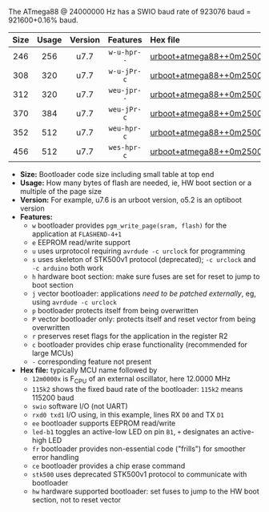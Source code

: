 The ATmega88 @ 24000000 Hz has a SWIO baud rate of 923076 baud = 921600+0.16% baud.

|Size|Usage|Version|Features|Hex file|
|:-:|:-:|:-:|:-:|:--|
|246|256|u7.7|`w-u-hpr--`|[urboot+atmega88++0m2500x++++9k6_swio_rxd0_txd1_led+b5_hw.hex](https://raw.githubusercontent.com/stefanrueger/urboot.hex/main/cores/minicore/atmega88/external_oscillator/fcpu++0m2500_Hz/br++++9k6_bps/urboot+atmega88++0m2500x++++9k6_swio_rxd0_txd1_led+b5_hw.hex)|
|308|320|u7.7|`w-u-jPr-c`|[urboot+atmega88++0m2500x++++9k6_swio_rxd0_txd1_led+b5_fr_ce.hex](https://raw.githubusercontent.com/stefanrueger/urboot.hex/main/cores/minicore/atmega88/external_oscillator/fcpu++0m2500_Hz/br++++9k6_bps/urboot+atmega88++0m2500x++++9k6_swio_rxd0_txd1_led+b5_fr_ce.hex)|
|312|320|u7.7|`weu-jpr--`|[urboot+atmega88++0m2500x++++9k6_swio_rxd0_txd1_ee_led+b5.hex](https://raw.githubusercontent.com/stefanrueger/urboot.hex/main/cores/minicore/atmega88/external_oscillator/fcpu++0m2500_Hz/br++++9k6_bps/urboot+atmega88++0m2500x++++9k6_swio_rxd0_txd1_ee_led+b5.hex)|
|370|384|u7.7|`weu-jPr-c`|[urboot+atmega88++0m2500x++++9k6_swio_rxd0_txd1_ee_led+b5_fr_ce.hex](https://raw.githubusercontent.com/stefanrueger/urboot.hex/main/cores/minicore/atmega88/external_oscillator/fcpu++0m2500_Hz/br++++9k6_bps/urboot+atmega88++0m2500x++++9k6_swio_rxd0_txd1_ee_led+b5_fr_ce.hex)|
|352|512|u7.7|`weu-hpr-c`|[urboot+atmega88++0m2500x++++9k6_swio_rxd0_txd1_ee_led+b5_fr_ce_hw.hex](https://raw.githubusercontent.com/stefanrueger/urboot.hex/main/cores/minicore/atmega88/external_oscillator/fcpu++0m2500_Hz/br++++9k6_bps/urboot+atmega88++0m2500x++++9k6_swio_rxd0_txd1_ee_led+b5_fr_ce_hw.hex)|
|456|512|u7.7|`wes-hpr-c`|[urboot+atmega88++0m2500x++++9k6_swio_rxd0_txd1_ee_led+b5_fr_ce_stk500_hw.hex](https://raw.githubusercontent.com/stefanrueger/urboot.hex/main/cores/minicore/atmega88/external_oscillator/fcpu++0m2500_Hz/br++++9k6_bps/urboot+atmega88++0m2500x++++9k6_swio_rxd0_txd1_ee_led+b5_fr_ce_stk500_hw.hex)|

- **Size:** Bootloader code size including small table at top end
- **Usage:** How many bytes of flash are needed, ie, HW boot section or a multiple of the page size
- **Version:** For example, u7.6 is an urboot version, o5.2 is an optiboot version
- **Features:**
  + `w` bootloader provides `pgm_write_page(sram, flash)` for the application at `FLASHEND-4+1`
  + `e` EEPROM read/write support
  + `u` uses urprotocol requiring `avrdude -c urclock` for programming
  + `s` uses skeleton of STK500v1 protocol (deprecated); `-c urclock` and `-c arduino` both work
  + `h` hardware boot section: make sure fuses are set for reset to jump to boot section
  + `j` vector bootloader: applications *need to be patched externally*, eg, using `avrdude -c urclock`
  + `p` bootloader protects itself from being overwritten
  + `P` vector bootloader only: protects itself and reset vector from being overwritten
  + `r` preserves reset flags for the application in the register R2
  + `c` bootloader provides chip erase functionality (recommended for large MCUs)
  + `-` corresponding feature not present
- **Hex file:** typically MCU name followed by
  + `12m0000x` is F<sub>CPU</sub> of an external oscillator, here 12.0000 MHz
  + `115k2` shows the fixed baud rate of the bootloader: `115k2` means 115200 baud
  + `swio` software I/O (not UART)
  + `rxd0 txd1` I/O using, in this example, lines RX `D0` and TX `D1`
  + `ee` bootloader supports EEPROM read/write
  + `led-b1` toggles an active-low LED on pin `B1`, `+` designates an active-high LED
  + `fr` bootloader provides non-essential code ("frills") for smoother error handling
  + `ce` bootloader provides a chip erase command
  + `stk500` uses deprecated STK500v1 protocol to communicate with bootloader
  + `hw` hardware supported bootloader: set fuses to jump to the HW boot section, not to reset vector
